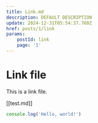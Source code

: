 ```yaml
---
title: Link.md
description: DEFAULT DESCRIPTION
update: 2024-12-31T05:54:37.760Z
href: posts/1/link
params:
    postId: link
    page: '1'
---
```


# Link file

This is a link file.

[[test.md]]

```js
console.log('Hello, world!')
```

